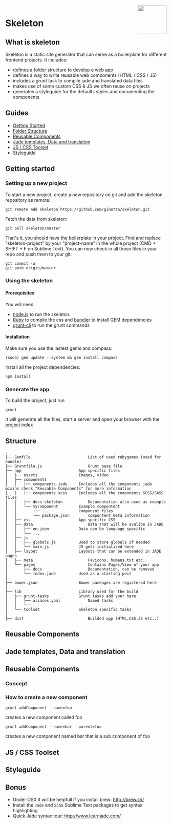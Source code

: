 <img id="logo" align="right" height="90" style="margin: 0 0 20px 20px" src="http://imgh.us/skeleton.svg">

# Skeleton

## What is skeleton
Skeleton is a static site generator that can serve as a boilerplate for different frontend projects. It includes:
- defines a folder structure to develop a web app
- defines a way to write reusable web components (HTML / CSS / JS)
- includes a grunt task to compile jade and translated data files
- makes use of some custom CSS & JS we often reuse on projects
- generates a styleguide for the defaults styles and documenting the components

## Guides

- [Getting Started](#getting-started)
- [Folder Structure](#folder-structure)
- [Reusable Components](#reusable-components)
- [Jade templates, Data and translation](#templates)
- [JS / CSS Toolset](#toolset)
- [Styleguide](#styleguide)

## <a id="getting-started">Getting started</a>

### Setting up a new project
To start a new project, create a new repository on git and add the skeleton repository as remote:

    git remote add skeleton https://github.com/ginetta/skeleton.git 

Fetch the data from skeleton:

    git pull skeleton/master

That's it, you should have the boilerplate in your project.
Find and replace "skeleton-project" by your "project-name" in the whole project (CMD + SHIFT + F on Sublime Text). You can now check in all those files in your repo and push them to your git:

    git commit -a
    git push origin/master

### Using the skeleton

#### Prerequisites
You will need 
  - [node.js](http://nodejs.org/) to run the skeleton.
  - [Ruby](https://www.ruby-lang.org/en/) to compile the css and [bundler](http://bundler.io/) to install GEM dependencies
  - [grunt-cli](https://github.com/gruntjs/grunt-cli) to run the grunt commands

#### Installation

Make sure you use the lastest gems and compass:

    (sudo) gem update --system && gem install compass

Install all the project dependencies:
    
    npm install


### Generate the app

To build the project, just run

    grunt

It will generate all the files, start a server and open your browser with the project index


## <a id="folder-structure">Structure</a>

    .
    ├── Gemfile 						List of used rubygames (used for bundle)
    ├── Gruntfile.js 					Grunt base file
    ├── app							App specific files
    │   ├── assets					Images, video
    │   ├── components		
    │   │   ├── components.jade		Includes all the components jade mixins check "Reusable Components" for more information
    │   │   ├── components.scss		Includes all the components SCSS/SASS files
    │   │   ├── docs-skeleton			Documentation also used as example
    │   │   └── mycomponent			Example compontent
    │   │       ├── ...				Component files
    │   │       └── package.json		compontent meta information
    │   ├── css						App specific CSS
    │   ├── data						Data that will be avalibe in JADE
    │   │   ├── en.json				Data can be language specific
    │   │   └── ...
    │   ├── js						
    │   │   ├── globals.js			Used to store globals if needed
    │   │   └── main.js				JS gets initialized here
    │   ├── layout					Layouts that can be extended in JADE pages
    │   ├── meta						Favicons, humans.txt etc..
    │   └── pages						Contains Pages/View of your app
    │       ├── docs					Documentation, can be removed
    │       └── index.jade			Used as a starting poit
    │
    ├── bower.json					Bower packages are registered here
    │
    ├── lib							Library used for the build
    │   ├── grunt-tasks				Grunt tasks add your here
    │   │   ├── aliases.yaml			Named tasks
    │   │   └── ...
    │   └── toolset					Skeleton specific tasks
    │
    ├── dist							Builded app (HTML,CSS,JS etc..) 
    


## <a id="reusable-components">Reusable Components</a>


## <a id="templates">Jade templates, Data and translation</a>


## <a id="reusable-components">Reusable Components</a>
### Concept
### How to create a new component
  
    grunt addComponent --name=foo
creates a new component called foo

    grunt addComponent --name=bar --parent=foo
creates a new component named bar that is a sub component of foo


## <a id="toolset">JS / CSS Toolset</a>


## <a id="styleguide">Styleguide</a>

## Bonus

- Under OSX it will be helpfull if you install brew: http://brew.sh/
- Install the `Jade` and `SCSS` Sublime Text packages to get syntax highlighting
- Quick Jade syntax tour: http://www.learnjade.com/
